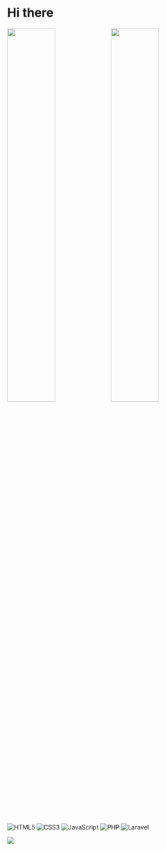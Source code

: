 
# Hi there
<img align="left" width="47%" src="https://github-readme-stats.vercel.app/api?username=MingmarGyalzenSherpa&show_icons=true" />
<img align="left" width="47%" src="https://github-readme-stats.vercel.app/api/top-langs/?username=MingmarGyalzenSherpa&layout=compact" />

![HTML5](https://img.shields.io/badge/html5-%23E34F26.svg?style=for-the-badge&logo=html5&logoColor=white)
![CSS3](https://img.shields.io/badge/css3-%231572B6.svg?style=for-the-badge&logo=css3&logoColor=white)
![JavaScript](https://img.shields.io/badge/javascript-%23323330.svg?style=for-the-badge&logo=javascript&logoColor=%23F7DF1E)
![PHP](https://img.shields.io/badge/php-%23777BB4.svg?style=for-the-badge&logo=php&logoColor=white)
![Laravel](https://img.shields.io/badge/laravel-%23FF2D20.svg?style=for-the-badge&logo=laravel&logoColor=white)

<img align="left" src="https://www.codewars.com/users/MingmarGyalzenSherpa/badges/small"/>



